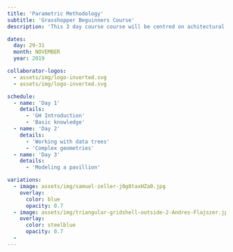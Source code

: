 ```yaml
---
title: 'Parametric Methodology'
subtitle: 'Grasshopper Beguinners Course'
description: 'This 3 day course course will be centred on achitectural design using parametric tools, specifically Rhino+Grasshopper. We will cover the basic use of the different components, and explain the main metodology...'

dates:
  day: 29-31
  month: NOVEMBER
  year: 2019

collaborator-logos:
  - assets/img/logo-inverted.svg
  - assets/img/logo-inverted.svg

schedule:
  - name: 'Day 1'
    details:
      - 'GH Introduction'
      - 'Basic knowledge'
  - name: 'Day 2'
    details:
      - 'Working with data trees'
      - 'Complex geometries'
  - name: 'Day 3'
    details:
      - 'Modeling a pavillion'

variations:
  - image: assets/img/samuel-zeller-j0g8taxHZa0.jpg
    overlay:
      color: blue
      opacity: 0.7
  - image: assets/img/triangular-gridshell-outside-2-Andres-Flajszer.jpg
    overlay:
      color: steelblue
      opacity: 0.7
  -
---
```

